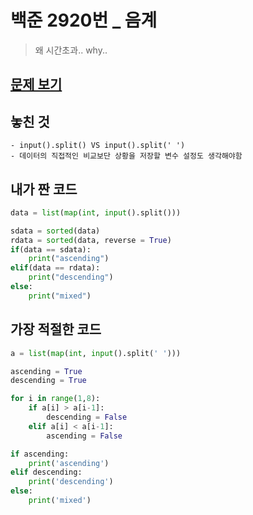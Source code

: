 # 백준 2920번 \_ 음계

> 왜 시간초과.. why..

## [문제 보기](https://www.acmicpc.net/problem/2920)

## 놓친 것

    - input().split() VS input().split(' ')
    - 데이터의 직접적인 비교보단 상황을 저장할 변수 설정도 생각해야함

## 내가 짠 코드

```python
data = list(map(int, input().split()))

sdata = sorted(data)
rdata = sorted(data, reverse = True)
if(data == sdata):
    print("ascending")
elif(data == rdata):
    print("descending")
else:
    print("mixed")
```

## 가장 적절한 코드

```python
a = list(map(int, input().split(' ')))

ascending = True
descending = True

for i in range(1,8):
    if a[i] > a[i-1]:
        descending = False
    elif a[i] < a[i-1]:
        ascending = False

if ascending:
    print('ascending')
elif descending:
    print('descending')
else:
    print('mixed')
```
